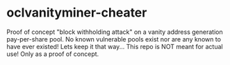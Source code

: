 # oclvanityminer-cheater
Proof of concept "block withholding attack" on a vanity address generation pay-per-share pool.   No known vulnerable pools exist nor are any known to have ever existed!  Lets keep it that way...   This repo is NOT meant for actual use!  Only as a proof of concept.  
